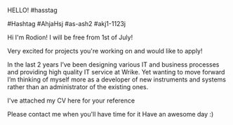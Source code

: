 HELLO!
#hasstag

#Hashtag #AhjaHsj #as-ash2 #akj1-1123j

Hi I'm Rodion! I will be free from 1st of July!

Very excited for projects you're working on and would like to apply!

  In the last 2 years I’ve been designing various IT and business processes and providing high quality IT service at Wrike.
Yet wanting to move
forward I’m thinking of myself more as a developer of new instruments and systems rather than an administrator of the existing ones.

I've attached my CV here for your reference

Please contact me when you'll have time for it
Have an awesome day :)
